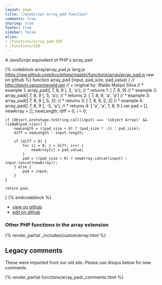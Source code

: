 ```yaml
---
layout: page
title: "JavaScript array_pad function"
comments: true
sharing: true
footer: true
sidebar: false
alias:
- /functions/array_pad:328
- /functions/328
---
```

<!-- Generated by Rakefile:build -->
A JavaScript equivalent of PHP's array_pad

{% codeblock array/array_pad.js lang:js https://raw.github.com/kvz/phpjs/master/functions/array/array_pad.js raw on github %}
function array_pad (input, pad_size, pad_value) {
    // http://kevin.vanzonneveld.net
    // +   original by: Waldo Malqui Silva
    // *     example 1: array_pad([ 7, 8, 9 ], 2, 'a');
    // *     returns 1: [ 7, 8, 9]
    // *     example 2: array_pad([ 7, 8, 9 ], 5, 'a');
    // *     returns 2: [ 7, 8, 9, 'a', 'a']
    // *     example 3: array_pad([ 7, 8, 9 ], 5, 2);
    // *     returns 3: [ 7, 8, 9, 2, 2]
    // *     example 4: array_pad([ 7, 8, 9 ], -5, 'a');
    // *     returns 4: [ 'a', 'a', 7, 8, 9 ]
    var pad = [],
        newArray = [],
        newLength, 
        diff = 0,
        i = 0;

    if (Object.prototype.toString.call(input) === '[object Array]' && !isNaN(pad_size)) {
        newLength = ((pad_size < 0) ? (pad_size * -1) : pad_size);
        diff = newLength - input.length;
        
        if (diff > 0) {
            for (i = 0; i < diff; i++) {
                newArray[i] = pad_value;
            }
            pad = ((pad_size < 0) ? newArray.concat(input) : input.concat(newArray));
        } else {
            pad = input;
        }
    }

    return pad;
}
{% endcodeblock %}

 - [view on github](https://github.com/kvz/phpjs/blob/master/functions/array/array_pad.js)
 - [edit on github](https://github.com/kvz/phpjs/edit/master/functions/array/array_pad.js)

### Other PHP functions in the array extension
{% render_partial _includes/custom/array.html %}
## Legacy comments
These were imported from our old site. Please use disqus below for new comments
<div style="overflow-y: scroll; max-height: 500px;">
{% render_partial functions/array_pad/_comments.html %}
</div>
